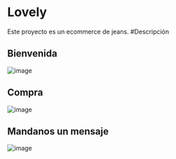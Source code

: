 # Lovely

Este proyecto es un ecommerce de jeans.
#Descripción
## Bienvenida
![image](https://github.com/Gabriela0012/proyecto_final_JavaScript/blob/main/img/index.gif)
## Compra
![image](https://github.com/Gabriela0012/proyecto_final_JavaScript/blob/main/img/compra.gif)
## Mandanos un mensaje
![image](https://github.com/Gabriela0012/proyecto_final_JavaScript/blob/main/img/mensaje.gif)
